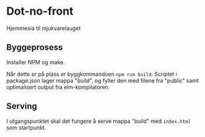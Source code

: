 # Dot-no-front
Hjemmesia til mjukvarelauget

## Byggeprosess
Installer NPM og make.

Når dette er på plass er byggkommandoen `npm run build`. Scriptet i package.json lager mappa "build", og fyller den med filene fra "public" samt optimalisert output fra elm-kompilatoren.

## Serving
I utgangspunktet skal det fungere å serve mappa "build" med `index.html` som startpunkt.
